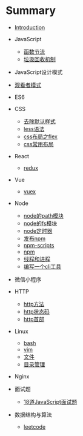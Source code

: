 # Summary

*  [Introduction](README.md)

* JavaScript
   * [函数节流](JavaScript/函数节流.md)
   * [垃圾回收机制](JavaScript/javascript垃圾回收机制.md)

* JavaScript设计模式
 * [观看者模式](JavaScript设计模式/观察者模式模式.md)
* ES6

*  CSS
    * [去除默认样式](CSS/去除默认样式.md)
    * [less语法](CSS/less.md)
    * [css布局之flex](CSS/css布局之flex.md)
    * [css常用布局](CSS/css常用布局.md)
* React
    * [redux](React/redux.md)
* Vue
    * [vuex](Vue/vuex.md)
* Node
   * [node的path模块](node/node-path.md)
   * [node的fs模块](node/node-fs.md)
   * [node定时器](node/node定时器.md)
   * [发布npm](node/npm-publish.md)
   * [npm-scripts](node/node-scripts.md)
   * [npm](node/npm.md)
   * [线程和进程](node/线程和进程.md)
   * [编写一个cli工具](node/编写一个cli工具.md)
* 微信小程序
* HTTP
   * [http方法](HTTP/http方法.md)
   * [http状态码](HTTP/http状态码.md)
   * [http首部](HTTP/http首部.md)
* Linux
   * [bash](linux/bash.md)
   * [vim](linux/vim.md)
   * [文件](linux/文件.md)
   * [目录管理](linux/目录管理.md)
* Nginx
* 面试题
   * [18道JavaScript面试题](面试题/18道js笔试题.md)
* 数据结构与算法
   * [leetcode](https://github.com/funnycoderstar/leetcode)

